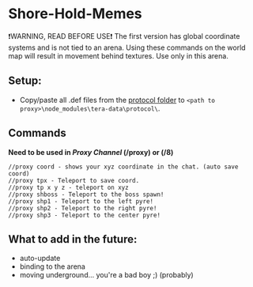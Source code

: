 # Shore-Hold-Memes
❗WARNING, READ BEFORE USE❗ 
The first version has global coordinate systems and is not tied to an arena. Using these commands on the world map will result in movement behind textures. Use only in this arena.

## Setup:
- Copy/paste all .def files from the [protocol folder](https://github.com/PinguinRei/Shore-Hold-Memes/tree/master/defs) to `<path to proxy>\node_modules\tera-data\protocol\`.

## Commands
**Need to be used in _Proxy Channel_ (/proxy) or (/8)**
```
//proxy coord - shows your xyz coordinate in the chat. (auto save coord)
//proxy tpx - Teleport to save coord.
//proxy tp x y z - teleport on xyz
//proxy shboss - Teleport to the boss spawn!
//proxy shp1 - Teleport to the left pyre!
//proxy shp2 - Teleport to the right pyre!
//proxy shp3 - Teleport to the center pyre!
```

## What to add in the future:
  - auto-update
  - binding to the arena
  - moving underground... you're a bad boy ;) (probably)

